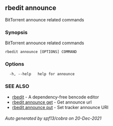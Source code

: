 ## rbedit announce

BitTorrent announce related commands

### Synopsis


BitTorrent announce related commands

```
rbedit announce [OPTIONS] COMMAND
```

### Options

```
  -h, --help   help for announce
```

### SEE ALSO

* [rbedit](rbedit.md)	 - A dependency-free bencode editor
* [rbedit announce get](rbedit_announce_get.md)	 - Get announce url
* [rbedit announce put](rbedit_announce_put.md)	 - Set tracker announce URI

###### Auto generated by spf13/cobra on 20-Dec-2021
